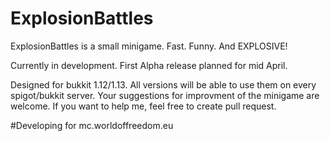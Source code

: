 # ExplosionBattles
ExplosionBattles is a small minigame. Fast. Funny. And EXPLOSIVE!

Currently in development. First Alpha release planned for mid April.

Designed for bukkit 1.12/1.13.
All versions will be able to use them on every spigot/bukkit server.
Your suggestions for improvment of the minigame are welcome.
If you want to help me, feel free to create pull request.

#Developing for mc.worldoffreedom.eu
